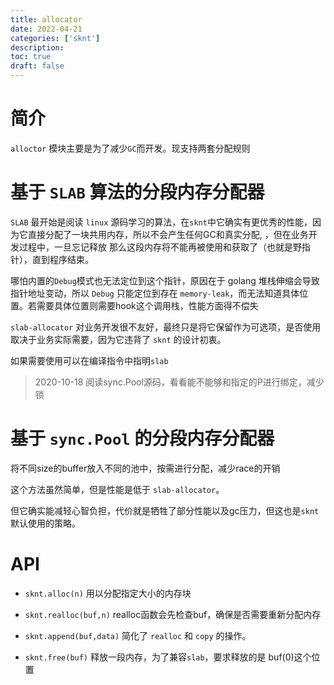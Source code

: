 ```yaml
---
title: allocator
date: 2022-04-21
categories: ['sknt']
description: 
toc: true
draft: false
---
```




# 简介

`alloctor` 模块主要是为了减少`GC`而开发。现支持两套分配规则



# 基于 `SLAB` 算法的分段内存分配器

`SLAB` 最开始是阅读 `linux` 源码学习的算法，在`sknt`中它确实有更优秀的性能，因为它直接分配了一块共用内存，所以不会产生任何GC和真实分配,
，但在业务开发过程中，一旦忘记释放 那么这段内存将不能再被使用和获取了（也就是野指针），直到程序结束。

哪怕内置的`Debug`模式也无法定位到这个指针，原因在于 golang 堆栈伸缩会导致指针地址变动，所以 `Debug` 只能定位到存在 `memory-leak`，而无法知道具体位置。若需要具体位置则需要hook这个调用栈，性能方面得不偿失

`slab-allocator` 对业务开发很不友好，最终只是将它保留作为可选项，是否使用取决于业务实际需要，因为它违背了 `sknt` 的设计初衷。

如果需要使用可以在编译指令中指明`slab`


> 2020-10-18 阅读sync.Pool源码，看看能不能够和指定的P进行绑定，减少锁


# 基于 `sync.Pool` 的分段内存分配器

将不同size的buffer放入不同的池中，按需进行分配，减少race的开销

这个方法虽然简单，但是性能是低于 `slab-allocator`。

但它确实能减轻心智负担，代价就是牺牲了部分性能以及gc压力，但这也是`sknt`默认使用的策略。



# API

+ `sknt.alloc(n)` 用以分配指定大小的内存块

+ `sknt.realloc(buf,n)` realloc函数会先检查buf，确保是否需要重新分配内存

+ `sknt.append(buf,data)` 简化了 `realloc` 和 `copy` 的操作。

+ `sknt.free(buf)` 释放一段内存，为了兼容`slab`，要求释放的是 buf(0)这个位置